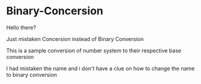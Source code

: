 # Binary-Concersion


Hello there?

Just mistaken Concersion instead of Binary Conversion

This is a sample conversion of number system to their respective base conversion


I had mistaken the name and i don't have a clue on how to change the name to binary conversion
